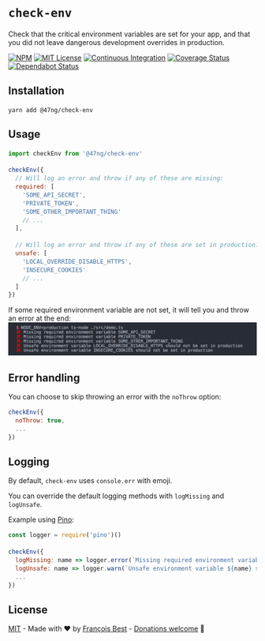 # `check-env`

Check that the critical environment variables are set for your app,
and that you did not leave dangerous development overrides in production.

[![NPM](https://img.shields.io/npm/v/@47ng/check-env?color=red)](https://www.npmjs.com/package/@47ng/check-env)
[![MIT License](https://img.shields.io/github/license/47ng/check-env.svg?color=blue)](https://github.com/47ng/check-env/blob/next/LICENSE)
[![Continuous Integration](https://github.com/47ng/check-env/workflows/Continuous%20Integration/badge.svg?branch=next)](https://github.com/47ng/check-env/actions)
[![Coverage Status](https://coveralls.io/repos/github/47ng/check-env/badge.svg?branch=next)](https://coveralls.io/github/47ng/check-env?branch=next)
[![Dependabot Status](https://api.dependabot.com/badges/status?host=github&repo=47ng/check-env)](https://dependabot.com)

## Installation

```
yarn add @47ng/check-env
```

## Usage

```js
import checkEnv from '@47ng/check-env'

checkEnv({
  // Will log an error and throw if any of these are missing:
  required: [
    'SOME_API_SECRET',
    'PRIVATE_TOKEN',
    'SOME_OTHER_IMPORTANT_THING'
    // ...
  ],

  // Will log an error and throw if any of these are set in production:
  unsafe: [
    'LOCAL_OVERRIDE_DISABLE_HTTPS',
    'INSECURE_COOKIES'
    // ...
  ]
})
```

If some required environment variable are not set, it will tell you and throw
an error at the end:
!["CLI output"](output.png)

## Error handling

You can choose to skip throwing an error with the `noThrow` option:

```js
checkEnv({
  noThrow: true,
  ...
})
```

## Logging

By default, `check-env` uses `console.err` with emoji.

You can override the default logging methods with `logMissing` and `logUnsafe`.

Example using [Pino](https://github.com/pinojs/pino):

```js
const logger = require('pino')()

checkEnv({
  logMissing: name => logger.error(`Missing required environment variable ${name}`),
  logUnsafe: name => logger.warn(`Unsafe environment variable ${name} set in production`),
  ...
})
```

## License

[MIT](https://github.com/47ng/check-env/blob/master/LICENSE) - Made with ❤️ by [François Best](https://francoisbest.com) - [Donations welcome](https://paypal.me/francoisbest?locale.x=fr_FR) 🙏
